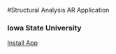 #Structural Analysis AR Application
### Iowa State University

<a href="itms-services://?action=download-manifest&url=https://rafael-radkowski.github.io/structural_analysis_AR/builds/beta1/manifest.plist">Install App</a>
